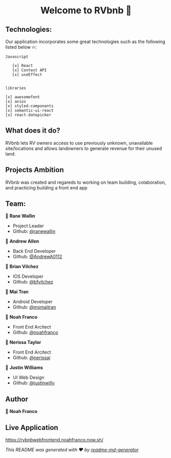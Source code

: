 <h1 align="center">Welcome to RVbnb 👋</h1>

## Technologies:

Our application incorporates some great technologies such as the following listed below 🔥:

    Javascript
    
       [x] React
       [x] Context API
       [x] useEffect
       

    libraries

    [x] awesomefont
    [x] axios
    [x] styled-components
    [x] semantic-ui-react
    [x] react-datepicker
         


## What does it do?
RVbnb lets RV owners access to use previously unknown, unavailable site/locations and allows landowners to generate revenue for their unused land.

## Projects Ambition 
RVbnb was created and regareds to working on team building, colaboration, and practicing building a front end app  

## Team:

:woman: **Rane Wallin**<br/>
- Project Leader
- Github: [@ranewallin](https://github.com/ranewallin)

:man: **Andrew Allen** <br/>
- Back End Developer
- Github: [@AndrewA0112](https://github.com/AndrewA0112)

:man: **Brian Vilchez** <br/>
- IOS Developer
- Github: [@bfvilchez](https://github.com/bfvilchez)

:woman: **Mai Tran** <br/>
- Android Developer
- Github: [@msmaitran](https://github.com/msmaitran)

:man: **Noah Franco** <br/>
- Front End Arcitect <br/>
- Github: [@noahfranco](https://github.com/noahfranco)

:woman: **Nerissa Taylor** <br/>
- Front End Arcitect <br/>
- Github: [@nerissaj](https://github.com/nerissaj)

:man: **Justin Williams** <br/>
- UI Web Design <br/>
- Github: [@justinwilly](https://github.com/justinwilly)


## Author

:man: **Noah Franco**


## Live Application 

https://rvbnbwebfrontend.noahfranco.now.sh/



_This README was generated with ❤️ by [readme-md-generator](https://github.com/kefranabg/readme-md-generator)_
